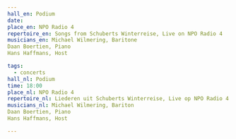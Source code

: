 ```yaml
---
hall_en: Podium
date:
place_en: NPO Radio 4
repertoire_en: Songs from Schuberts Winterreise, Live on NPO Radio 4
musicians_en: Michael Wilmering, Baritone
Daan Boertien, Piano
Hans Haffmans, Host

tags:
  - concerts
hall_nl: Podium
time: 18:00
place_nl: NPO Radio 4
repertoire_nl: Liederen uit Schuberts Winterreise, Live op NPO Radio 4
musicians_nl: Michael Wilmering, Bariton
Daan Boertien, Piano
Hans Haffmans, Host

---
```


